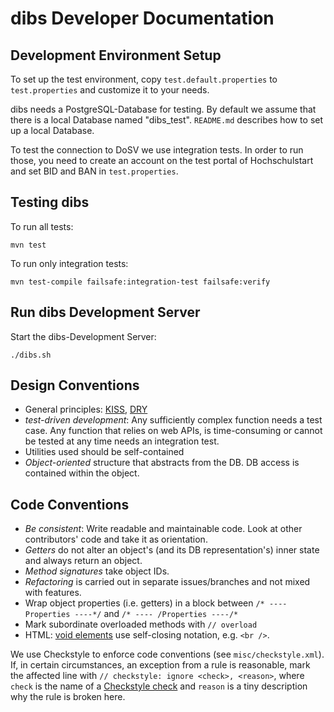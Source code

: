 dibs Developer Documentation
===========================

Development Environment Setup
-----------------------------

To set up the test environment, copy `test.default.properties` to
`test.properties` and customize it to your needs.

dibs needs a PostgreSQL-Database for testing. By default we assume that there is a
local Database named "dibs_test". `README.md` describes how to set up a local Database.

To test the connection to DoSV we use integration tests.
In order to run those, you need to create an account on the test portal of Hochschulstart
and set BID and BAN in `test.properties`.

Testing dibs
-----------

To run all tests:

    mvn test

To run only integration tests:

    mvn test-compile failsafe:integration-test failsafe:verify

Run dibs Development Server
--------------------------

Start the dibs-Development Server:

    ./dibs.sh

Design Conventions
------------------

* General principles: [KISS](http://en.wikipedia.org/wiki/KISS_principle),
  [DRY](http://en.wikipedia.org/wiki/Don%27t_repeat_yourself)
* *test-driven development*: Any sufficiently complex function needs a test case. Any function that
  relies on web APIs, is time-consuming or cannot be tested at any time needs an integration test.
* Utilities used should be self-contained
* *Object-oriented* structure that abstracts from the DB. DB access is contained within the object.

Code Conventions
----------------

* *Be consistent*: Write readable and maintainable code. Look at other contributors' code and take
  it as orientation.
* *Getters* do not alter an object's (and its DB representation's) inner state and always return an
  object.
* *Method signatures* take object IDs.
* *Refactoring* is carried out in separate issues/branches and not mixed with features.
* Wrap object properties (i.e. getters) in a block between `/* ---- Properties ----*/` and
  `/* ---- /Properties ----/*`
* Mark subordinate overloaded methods with `// overload`
* HTML: [void elements](http://www.w3.org/TR/html5/syntax.html#void-elements) use self-closing
  notation, e.g. `<br />`.

We use Checkstyle to enforce code conventions (see `misc/checkstyle.xml`). If, in certain
circumstances, an exception from a rule is reasonable, mark the affected line with
`// checkstyle: ignore <check>, <reason>`, where `check` is the name of a
[Checkstyle check](http://checkstyle.sourceforge.net/checks.html) and `reason` is a tiny
description why the rule is broken here.

